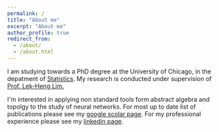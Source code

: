 ```yaml
---
permalink: /
title: "About me"
excerpt: "About me"
author_profile: true
redirect_from: 
  - /about/
  - /about.html
---
```


I am studying towards a PhD degree at the University of Chicago, in the depatment of [Statistics](https://galton.uchicago.edu/). My research is conducted under supervision of [Prof. Lek-Heng Lim.](https://www.stat.uchicago.edu/~lekheng/)

I'm interested in applying non standard tools form abstract algebra and topolgy to the study of neural networks. For most up to date list of publications please see my [google scolar page](https://scholar.google.com/citations?user=qWdJyrMAAAAJ&hl=en). 
For my professional experience please see my [linkedin page](https://www.linkedin.com/in/greg-naitzat-783a9b4/).  


